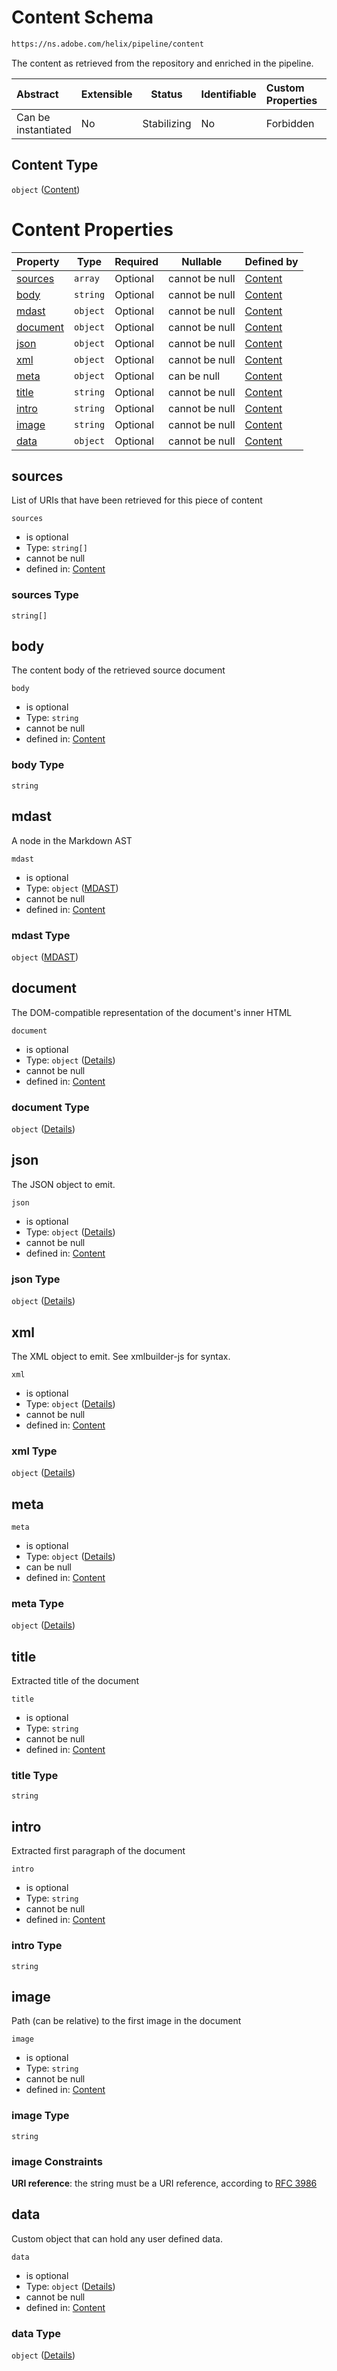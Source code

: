 # Content Schema

```txt
https://ns.adobe.com/helix/pipeline/content
```

The content as retrieved from the repository and enriched in the pipeline.


| Abstract            | Extensible | Status      | Identifiable | Custom Properties | Additional Properties | Access Restrictions | Defined In                                                        |
| :------------------ | ---------- | ----------- | ------------ | :---------------- | --------------------- | ------------------- | ----------------------------------------------------------------- |
| Can be instantiated | No         | Stabilizing | No           | Forbidden         | Forbidden             | none                | [content.schema.json](content.schema.json "open original schema") |

## Content Type

`object` ([Content](content.md))

# Content Properties

| Property              | Type     | Required | Nullable       | Defined by                                                                                                        |
| :-------------------- | -------- | -------- | -------------- | :---------------------------------------------------------------------------------------------------------------- |
| [sources](#sources)   | `array`  | Optional | cannot be null | [Content](content-properties-sources.md "https&#x3A;//ns.adobe.com/helix/pipeline/content#/properties/sources")   |
| [body](#body)         | `string` | Optional | cannot be null | [Content](content-properties-body.md "https&#x3A;//ns.adobe.com/helix/pipeline/content#/properties/body")         |
| [mdast](#mdast)       | `object` | Optional | cannot be null | [Content](content-properties-mdast.md "https&#x3A;//ns.adobe.com/helix/pipeline/mdast#/properties/mdast")         |
| [document](#document) | `object` | Optional | cannot be null | [Content](content-properties-document.md "https&#x3A;//ns.adobe.com/helix/pipeline/content#/properties/document") |
| [json](#json)         | `object` | Optional | cannot be null | [Content](content-properties-json.md "https&#x3A;//ns.adobe.com/helix/pipeline/content#/properties/json")         |
| [xml](#xml)           | `object` | Optional | cannot be null | [Content](content-properties-xml.md "https&#x3A;//ns.adobe.com/helix/pipeline/content#/properties/xml")           |
| [meta](#meta)         | `object` | Optional | can be null    | [Content](meta-definitions-meta.md "https&#x3A;//ns.adobe.com/helix/pipeline/content#/properties/meta")           |
| [title](#title)       | `string` | Optional | cannot be null | [Content](content-properties-title.md "https&#x3A;//ns.adobe.com/helix/pipeline/content#/properties/title")       |
| [intro](#intro)       | `string` | Optional | cannot be null | [Content](content-properties-intro.md "https&#x3A;//ns.adobe.com/helix/pipeline/content#/properties/intro")       |
| [image](#image)       | `string` | Optional | cannot be null | [Content](content-properties-image.md "https&#x3A;//ns.adobe.com/helix/pipeline/content#/properties/image")       |
| [data](#data)         | `object` | Optional | cannot be null | [Content](content-properties-data.md "https&#x3A;//ns.adobe.com/helix/pipeline/content#/properties/data")         |

## sources

List of URIs that have been retrieved for this piece of content


`sources`

-   is optional
-   Type: `string[]`
-   cannot be null
-   defined in: [Content](content-properties-sources.md "https&#x3A;//ns.adobe.com/helix/pipeline/content#/properties/sources")

### sources Type

`string[]`

## body

The content body of the retrieved source document


`body`

-   is optional
-   Type: `string`
-   cannot be null
-   defined in: [Content](content-properties-body.md "https&#x3A;//ns.adobe.com/helix/pipeline/content#/properties/body")

### body Type

`string`

## mdast

A node in the Markdown AST


`mdast`

-   is optional
-   Type: `object` ([MDAST](content-properties-mdast.md))
-   cannot be null
-   defined in: [Content](content-properties-mdast.md "https&#x3A;//ns.adobe.com/helix/pipeline/mdast#/properties/mdast")

### mdast Type

`object` ([MDAST](content-properties-mdast.md))

## document

The DOM-compatible representation of the document's inner HTML


`document`

-   is optional
-   Type: `object` ([Details](content-properties-document.md))
-   cannot be null
-   defined in: [Content](content-properties-document.md "https&#x3A;//ns.adobe.com/helix/pipeline/content#/properties/document")

### document Type

`object` ([Details](content-properties-document.md))

## json

The JSON object to emit.


`json`

-   is optional
-   Type: `object` ([Details](content-properties-json.md))
-   cannot be null
-   defined in: [Content](content-properties-json.md "https&#x3A;//ns.adobe.com/helix/pipeline/content#/properties/json")

### json Type

`object` ([Details](content-properties-json.md))

## xml

The XML object to emit. See xmlbuilder-js for syntax.


`xml`

-   is optional
-   Type: `object` ([Details](content-properties-xml.md))
-   cannot be null
-   defined in: [Content](content-properties-xml.md "https&#x3A;//ns.adobe.com/helix/pipeline/content#/properties/xml")

### xml Type

`object` ([Details](content-properties-xml.md))

## meta




`meta`

-   is optional
-   Type: `object` ([Details](meta-definitions-meta.md))
-   can be null
-   defined in: [Content](meta-definitions-meta.md "https&#x3A;//ns.adobe.com/helix/pipeline/content#/properties/meta")

### meta Type

`object` ([Details](meta-definitions-meta.md))

## title

Extracted title of the document


`title`

-   is optional
-   Type: `string`
-   cannot be null
-   defined in: [Content](content-properties-title.md "https&#x3A;//ns.adobe.com/helix/pipeline/content#/properties/title")

### title Type

`string`

## intro

Extracted first paragraph of the document


`intro`

-   is optional
-   Type: `string`
-   cannot be null
-   defined in: [Content](content-properties-intro.md "https&#x3A;//ns.adobe.com/helix/pipeline/content#/properties/intro")

### intro Type

`string`

## image

Path (can be relative) to the first image in the document


`image`

-   is optional
-   Type: `string`
-   cannot be null
-   defined in: [Content](content-properties-image.md "https&#x3A;//ns.adobe.com/helix/pipeline/content#/properties/image")

### image Type

`string`

### image Constraints

**URI reference**: the string must be a URI reference, according to [RFC 3986](https://tools.ietf.org/html/rfc4291 "check the specification")

## data

Custom object that can hold any user defined data.


`data`

-   is optional
-   Type: `object` ([Details](content-properties-data.md))
-   cannot be null
-   defined in: [Content](content-properties-data.md "https&#x3A;//ns.adobe.com/helix/pipeline/content#/properties/data")

### data Type

`object` ([Details](content-properties-data.md))
